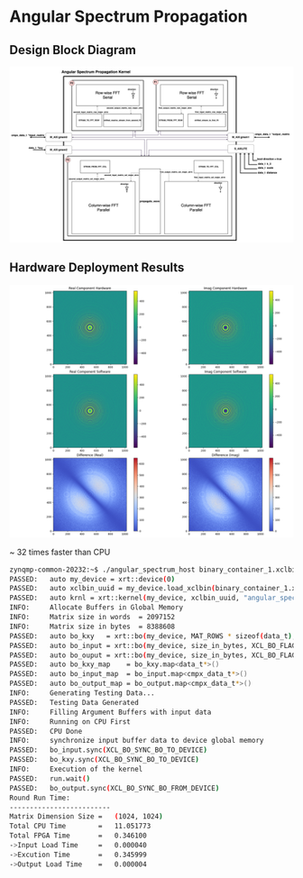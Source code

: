 # Angular Spectrum Propagation

## Design Block Diagram
![Block Diagram](https://github.com/MIT-STARLab/ZCU104_HOWFSC/blob/main/angular_spectrum_propagation/angular_spectrum_kernel_block_diagram.png)


## Hardware Deployment Results
![Block Diagram](https://github.com/MIT-STARLab/ZCU104_HOWFSC/blob/main/angular_spectrum_propagation/deployment_results.png)

~ 32 times faster than CPU

```sh
zynqmp-common-20232:~$ ./angular_spectrum_host binary_container_1.xclbin 0 0 
PASSED:   auto my_device = xrt::device(0)
PASSED:   auto xclbin_uuid = my_device.load_xclbin(binary_container_1.xclbin)
PASSED:   auto krnl = xrt::kernel(my_device, xclbin_uuid, "angular_spectrum:{angular_spectrum_1}")
INFO:     Allocate Buffers in Global Memory
INFO:     Matrix size in words  = 2097152
INFO:     Matrix size in bytes  = 8388608
PASSED:   auto bo_kxy   = xrt::bo(my_device, MAT_ROWS * sizeof(data_t), XCL_BO_FLAGS_NONE, krnl.group_id(4)) (=65535))
PASSED:   auto bo_input = xrt::bo(my_device, size_in_bytes, XCL_BO_FLAGS_NONE, krnl.group_id(5)) (=4))
PASSED:   auto bo_ouput = xrt::bo(my_device, size_in_bytes, XCL_BO_FLAGS_NONE, krnl.group_id(6)) (=4))
PASSED:   auto bo_kxy_map    = bo_kxy.map<data_t*>()
PASSED:   auto bo_input_map  = bo_input.map<cmpx_data_t*>()
PASSED:   auto bo_output_map = bo_output.map<cmpx_data_t*>()
INFO:     Generating Testing Data...
PASSED:   Testing Data Generated
INFO:     Filling Argument Buffers with input data
INFO:     Running on CPU First
PASSED:   CPU Done
INFO:     synchronize input buffer data to device global memory
PASSED:   bo_input.sync(XCL_BO_SYNC_BO_TO_DEVICE)
PASSED:   bo_kxy.sync(XCL_BO_SYNC_BO_TO_DEVICE)
INFO:     Execution of the kernel
PASSED:   run.wait()
PASSED:   bo_output.sync(XCL_BO_SYNC_BO_FROM_DEVICE)
Round Run Time:
-------------------------
Matrix Dimension Size =   (1024, 1024)
Total CPU Time        =   11.051773
Total FPGA Time       =   0.346100
->Input Load Time     =   0.000040
->Excution Time       =   0.345999
->Output Load Time    =   0.000004

```